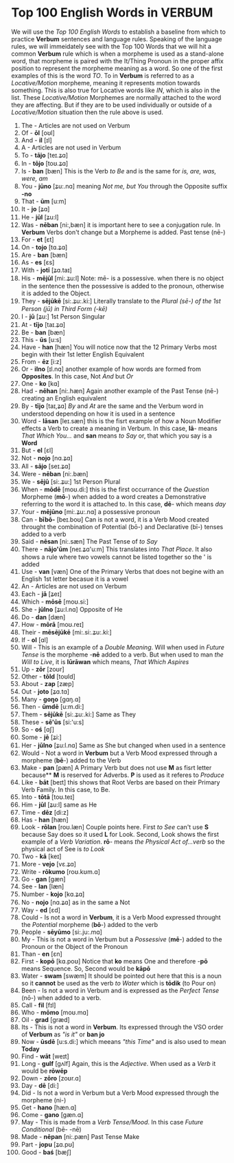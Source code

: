 # Top 100 English Words in **VERBUM**

We will use the _Top 100 English Words_ to establish a baseline from which to practice **Verbum** sentences and language rules. Speaking of the language rules, we will immeidately see with the Top 100 Words that we will hit a common **Verbum** rule which is when a morpheme is used as a stand-alone word, that morpheme is paired with the It/Thing Pronoun in the proper affix position to represent the morpheme meaning as a word.  So one of the first examples of this is the word _TO_. To in **Verbum** is referred to as a _Locative/Motion_ morpheme, meaning it represents motion towards something.  This is also true for Locative words like _IN_, which is also in the list.  These _Locative/Motion_ Morphemes are normally attached to the word they are affecting.  But if they are to be used individually or outside of a _Locative/Motion_ situation then the rule above is used.  

1. The - Articles are not used on Verbum 
2. Of - **ōl** [oʊl] 
3. And - **il** [ɪl]
4. A - Articles are not used in Verbum
5. To - **tājo** [teɪ.ʑɑ]
6. In - **tōjo** [toʊ.ʑɑ]
7. Is - **ban** [bæn] This is the Verb _to Be_ and is the same for _is, are, was, were, am_
8. You - **jūno** [ʑu:.nɑ] meaning _Not me, but You_ through the Opposite suffix **-no**
9. That - **ūm** [u:m]
10. It - **jo** [ʑɑ]
11. He - **jūl** [ʑu:l]
12. Was - **nēban** [ni:,bæn] it is important here to see a conjugation rule.  In **Verbum** Verbs don't change but a Morpheme is added. Past tense (nē-)
13. For - **et** [ɛt]
14. On - **tojo** [tɑ.ʑɑ]
15. Are - **ban** [bæn]
16. As - **es** [ɛs]
17. With - **jotī** [ʑɑ.taɪ]
18. His - **mējūl** [mi:.ʑu:l] Note: mē- is a possessive. when there is no object in the sentence then the possessive is added to the pronoun, otherwise it is added to the Object. 
19. They - **sējūkē** [si:.ʑu:.ki:] Literally translate to the _Plural (sē-) of the 1st Person (jū) in Third Form (-kē)_
20. I - **jū** [ʑu:] 1st Person Singular
21. At - **tījo** [taɪ.ʑɑ]
22. Be - **ban** [bæn]
23. This - **ūs** [u:s]
24. Have - **han** [hæn] You will notice now that the 12 Primary Verbs most begin with their 1st letter English Equivalent
25. From - **ēz** [i:z]
26. Or - **ilno** [ɪl.nɑ] another example of how words are formed from **Opposites**. In this case, Not _And_ but _Or_
27. One - **ko** [kɑ]
28. Had - **nēhan** [ni:.hæn] Again another example of the Past Tense (nē-) creating an English equivalent
29. By - **tījo** [taɪ,ʑɑ] _By_ and _At_ are the same and the Verbum word in understood depending on how it is used in a sentence
30. Word - **lāsan** [leɪ.sæn] this is the fisrt example of how a Noun Modifier effects a Verb to create a meaning in Verbum. In this case, **lā**- means _That Which You..._ and **san** means _to Say_ or, that which you say is a **Word**
31. But - **el** [ɛl]
32. Not - **nojo** [nɑ.ʑɑ]
33. All - **sājo** [seɪ.ʑɑ]
34. Were - **nēban** [ni:.bæn]
35. We - **sējū** [si:.ʑu:] 1st Person Plural
36. When - **mōdē** [moʊ.di:] this is the first occurrance of the _Question_ Morpheme (**mō**-) when added to a word creates a Demonstrative referring to the word it is attached to. In this case, **dē**- which means _day_ 
37. Your - **mējūno** [mi:.ʑu:.nɑ] a possessive pronoun
38. Can - **bībō-** [beɪ.boʊ] Can is not a word, it is a Verb Mood created throught the combination of Potential (bō-) and Declarative (bī-) tenses added to a verb
39. Said - **nēsan** [ni:.sæn] The Past Tense of _to Say_
40. There - **nājo'ūm** [neɪ.ʑɑ'u:m] This translates into _That Place_. It also shows a rule where two vowels cannot be listed together so the ' is added
41. Use - **van** [væn] One of the Primary Verbs that does not begine with an English 1st letter becasue it is a vowel
42. An - Articles are not used on Verbum 
43. Each - **jā** [ʑeɪ]
44. Which - **mōsē** [moʊ.si:]
45. She - **jūlno** [ʑu:l.nɑ] Opposite of He
46. Do - **dan** [dæn]
47. How - **mōrā** [moʊ.reɪ]
48. Their - **mēsējūkē** [mi:.si:.ʑu:.ki:]
49. If - **ol** [ɑl]
50. Will - This is an example of a _Double Meaning_.  Will when used in _Future Tense_ is the morpheme -**nē** added to a verb. But when used to man _the Will to Live_, it is **lūrāwan** which means, _That Which Aspires_
51. Up - **zōr** [zoʊr]
52. Other - **tōld** [toʊld]
53. About - **zap** [zæp]
54. Out - **joto** [ʑɑ.tɑ]
55. Many - **goŋo** [gɑŋ.ɑ]
56. Then - **ūmdē** [u:m.di:]
57. Them - **sējūkē** [si:.ʑu:.ki:] Same as They
58. These - **sē'ūs** [si:'u:s]
59. So - **oś** [ɑʃ]
60. Some - **jē** [ʑi:]
61. Her - **jūlno** [ʑu:l.nɑ] Same as She but changed when used in a sentence
62. Would - Not a word in **Verbum** but a Verb Mood expressed through a morpheme (**bē**-) added to the Verb
63. Make - **pan** [pæn] A Primary Verb but does not use **M** as fisrt letter because** **M** is reserved for Adverbs. **P** is used as it referes to _Produce_
64. Like - **bāt** [beɪt] this shows that Root Verbs are based on their Primary Verb Family.  In this case, to Be. 
65. Into - **tōtā** [toʊ.teɪ]
66. Him - **jūl** [ʑu:l] same as He
67. Time - **dēz** [di:z]
68. Has - **han** [hæn]
69. Look - **rōlan** [roʊ.læn] Couple points here.  First _to See_ can't use **S** because Say does so it used **L** for Look.  Second, Look shows the first example of a _Verb Variation_. **rō**- means _the Physical Act of...verb_ so the physical act of See is _to Look_
70. Two - **kā** [keɪ]
71. More - **vejo** [vɛ.ʑɑ]
72. Write - **rōkumo** [roʊ.kʊm.ɑ]
73. Go - **gan** [gæn]
74. See - **lan** [læn]
75. Number - **kojo** [kɑ.ʑɑ]
76. No - **nojo** [nɑ.ʑɑ] as in the same a Not
77. Way - **ed** [ɛd]
78. Could - Is not a word in **Verbum**, it is a Verb Mood expressed throught the _Potential_ morpheme (**bō**-) added to the verb
79. People - **sēyūmo** [si:.ju:.mɑ]
80. My - This is not a word in Verbum but a _Possessive_ (**mē**-) added to the Pronoun or the Object of the Pronoun
81. Than - **en** [ɛn]
82. First - **kopō** [kɑ.poʊ] Notice that **ko** means One and therefore -**pō** means Sequence. So, Second would be **kāpō**
83. Water - **swam** [swæm] It should be pointed out here that this is a noun so it **cannot** be used as the verb _to Water_ which is **tōdik** (to Pour on)
84. Been - Is not a word in Verbum and is expressed as the _Perfect Tense_ (nō-) when added to a verb. 
85. Call - **fil** [fɪl]
86. Who - **mōmo** [moʊ.mɑ]
87. Oil - **grad** [græd]
88. Its - This is not a word in **Verbum**.  Its expressed through the VSO order of **Verbum** as _"is it"_ or **ban jo**
89. Now - **ūsdē** [u:s.di:] which meeans _"this Time"_ and is also used to mean **Today**
90. Find - **wāt** [weɪt]
91. Long - **gulf** [gʌlf] Again, this is the _Adjective_.  When used as a _Verb_ it would be **rōwēp**
92. Down - **zōro** [zoʊr.ɑ]
93. Day - **dē** [di:]
94. Did - Is not a word in Verbum but a Verb Mood expressed through the morpheme (ni-)
95. Get - **hano** [hæn.ɑ]
96. Come - **gano** [gæn.ɑ]
97. May - This is made from a _Verb Tense/Mood_. In this case _Future Conditional_ (bē- -nē)
98. Made - **nēpan** [ni:.pæn] Past Tense Make
99. Part - **jopu** [ʑɑ.pʊ]
100. Good - **baś** [bæʃ]
